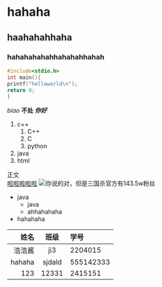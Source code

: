 # hahaha
## haahahahhaha
### hahahahahahhahahahhahah

````c
#include<stdio.h>
int main(){
printf("helloworld\n");
return 0;
}
````
*biao*
**不处**
***你好***

1. c++
   1. C++
   2. C
   3. python
2. java
3. html

正文<br>
[啦啦啦啦啦](www.baidu.com "我现在玩的是仅次于3A的2B游戏三国杀")
![你说的对，但是三国杀官方有143.5w粉丝]()

* java 
  * java
  * ahhahahaha
* hahahaha


|姓名|班级|学号|
|--:|:--:|:--|
|浩浩酱|ji3|2204015|
|hahaha|sjdald|555142333|
|123|12331|2415151|




